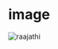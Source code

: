 # image

![raajathi](https://github.com/gdharan361/image/assets/160309516/15f541db-fb2b-4575-aa1f-37014f1d5706)
